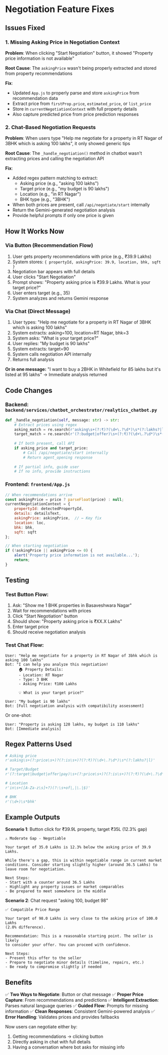 # Negotiation Feature Fixes

## Issues Fixed

### 1. Missing Asking Price in Negotiation Context
**Problem**: When clicking "Start Negotiation" button, it showed "Property price information is not available"

**Root Cause**: The `askingPrice` wasn't being properly extracted and stored from property recommendations

**Fix**:
- Updated `App.js` to properly parse and store `askingPrice` from recommendation data
- Extract price from `firstProp.price`, `estimated_price`, or `list_price`
- Store in `currentNegotiationContext` with full property details
- Also capture predicted price from price prediction responses

### 2. Chat-Based Negotiation Requests
**Problem**: When users type "Help me negotiate for a property in RT Nagar of 3BHK which is asking 100 lakhs", it only showed generic tips

**Root Cause**: The `_handle_negotiation()` method in chatbot wasn't extracting prices and calling the negotiation API

**Fix**:
- Added regex pattern matching to extract:
  - Asking price (e.g., "asking 100 lakhs")
  - Target price (e.g., "my budget is 90 lakhs")
  - Location (e.g., "in RT Nagar")
  - BHK type (e.g., "3BHK")
- When both prices are present, call `/api/negotiate/start` internally
- Return the Gemini-generated negotiation analysis
- Provide helpful prompts if only one price is given

## How It Works Now

### Via Button (Recommendation Flow)
1. User gets property recommendations with price (e.g., ₹39.9 Lakhs)
2. System stores: `{ propertyId, askingPrice: 39.9, location, bhk, sqft }`
3. Negotiation bar appears with full details
4. User clicks "Start Negotiation"
5. Prompt shows: "Property asking price is ₹39.9 Lakhs. What is your target price?"
6. User enters target (e.g., 35)
7. System analyzes and returns Gemini response

### Via Chat (Direct Message)
1. User types: "Help me negotiate for a property in RT Nagar of 3BHK which is asking 100 lakhs"
2. System extracts: asking=100, location=RT Nagar, bhk=3
3. System asks: "What is your target price?"
4. User replies: "My budget is 90 lakhs"
5. System extracts: target=90
6. System calls negotiation API internally
7. Returns full analysis

**Or in one message:**
"I want to buy a 2BHK in Whitefield for 85 lakhs but it's listed at 95 lakhs"
→ Immediate analysis returned

## Code Changes

### Backend: `backend/services/chatbot_orchestrator/realytics_chatbot.py`
```python
def _handle_negotiation(self, message: str) -> str:
    # Extract prices using regex
    asking_match = re.search(r'asking\s+(?:₹)?(\d+\.?\d*)\s*(?:lakhs?|l)', message, re.IGNORECASE)
    target_match = re.search(r'(?:budget|offer)\s+(?:₹)?(\d+\.?\d*)\s*(?:lakhs?|l)', message, re.IGNORECASE)
    
    # If both present, call API
    if asking_price and target_price:
        # Call /api/negotiate/start internally
        # Return agent_opening response
    
    # If partial info, guide user
    # If no info, provide instructions
```

### Frontend: `frontend/App.js`
```javascript
// When recommendations arrive
const askingPrice = price ? parseFloat(price) : null;
currentNegotiationContext = {
    propertyId: detectedPropertyId,
    details: detailsText,
    askingPrice: askingPrice,  // ← Key fix
    location: loc,
    bhk: bhk,
    sqft: sqft
};

// When starting negotiation
if (!askingPrice || askingPrice <= 0) {
    alert('Property price information is not available...');
    return;
}
```

## Testing

### Test Button Flow:
1. Ask: "Show me 1 BHK properties in Basaveshwara Nagar"
2. Wait for recommendations with prices
3. Click "Start Negotiation" button
4. Should show: "Property asking price is ₹XX.X Lakhs"
5. Enter target price
6. Should receive negotiation analysis

### Test Chat Flow:
```
User: "Help me negotiate for a property in RT Nagar of 3bhk which is asking 100 lakhs"
Bot: "I can help you analyze this negotiation!
      🏠 Property Details:
      - Location: RT Nagar
      - Type: 3 BHK
      - Asking Price: ₹100 Lakhs
      
      💡 What is your target price?"

User: "My budget is 90 lakhs"
Bot: [Full negotiation analysis with compatibility assessment]
```

Or one-shot:
```
User: "Property is asking 120 lakhs, my budget is 110 lakhs"
Bot: [Immediate analysis]
```

## Regex Patterns Used

```python
# Asking price
r'asking\s+(?:price\s+)?(?:is\s+)?(?:₹)?(\d+\.?\d*)\s*(?:lakhs?|l)'

# Target/Budget
r'(?:target|budget|offer|pay)\s+(?:price\s+)?(?:is\s+)?(?:₹)?(\d+\.?\d*)\s*(?:lakhs?|l)'

# Location
r'in\s+([A-Za-z\s]+?)(?:\s+of|,|\.|$)'

# BHK
r'(\d+)\s*bhk'
```

## Example Outputs

**Scenario 1**: Button click for ₹39.9L property, target ₹35L (12.3% gap)
```
⚠️ Moderate Gap - Negotiable

Your target of 35.0 Lakhs is 12.3% below the asking price of 39.9 Lakhs.

While there's a gap, this is within negotiable range in current market 
conditions. Consider starting slightly higher (around 36.5 Lakhs) to 
leave room for negotiation.

Next Steps:
- Start with a counter around 36.5 Lakhs
- Highlight any property issues or market comparables
- Be prepared to meet somewhere in the middle
```

**Scenario 2**: Chat request "asking 100, budget 98"
```
✅ Compatible Price Range

Your target of 98.0 Lakhs is very close to the asking price of 100.0 Lakhs 
(2.0% difference).

Recommendation: This is a reasonable starting point. The seller is likely 
to consider your offer. You can proceed with confidence.

Next Steps:
- Present this offer to the seller
- Prepare to negotiate minor details (timeline, repairs, etc.)
- Be ready to compromise slightly if needed
```

## Benefits

✅ **Two Ways to Negotiate**: Button or chat message
✅ **Proper Price Capture**: From recommendations and predictions
✅ **Intelligent Extraction**: Parses natural language queries
✅ **Guided Flow**: Prompts for missing information
✅ **Clean Responses**: Consistent Gemini-powered analysis
✅ **Error Handling**: Validates prices and provides fallbacks

Now users can negotiate either by:
1. Getting recommendations → clicking button
2. Directly asking in chat with full details
3. Having a conversation where bot asks for missing info
